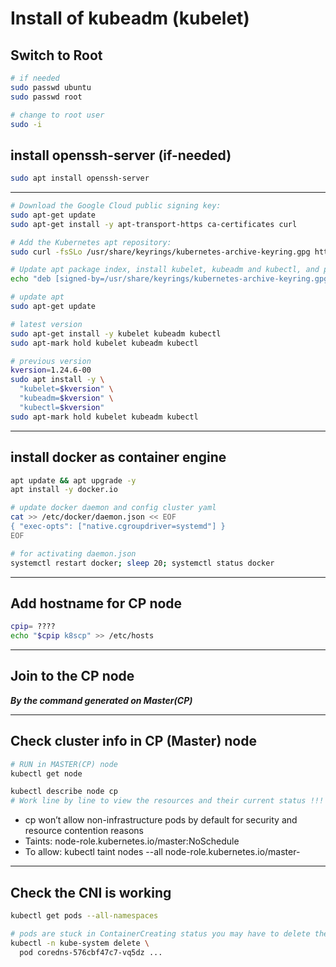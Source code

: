 # Install of kubeadm (kubelet)

## Switch to Root

```sh
# if needed
sudo passwd ubuntu
sudo passwd root

# change to root user
sudo -i
```

## install openssh-server (if-needed)

```sh
sudo apt install openssh-server
```

---

```sh
# Download the Google Cloud public signing key:
sudo apt-get update
sudo apt-get install -y apt-transport-https ca-certificates curl

# Add the Kubernetes apt repository:
sudo curl -fsSLo /usr/share/keyrings/kubernetes-archive-keyring.gpg https://packages.cloud.google.com/apt/doc/apt-key.gpg

# Update apt package index, install kubelet, kubeadm and kubectl, and pin their version:
echo "deb [signed-by=/usr/share/keyrings/kubernetes-archive-keyring.gpg] https://apt.kubernetes.io/ kubernetes-xenial main" | sudo tee /etc/apt/sources.list.d/kubernetes.list

# update apt
sudo apt-get update

# latest version
sudo apt-get install -y kubelet kubeadm kubectl
sudo apt-mark hold kubelet kubeadm kubectl

# previous version
kversion=1.24.6-00
sudo apt install -y \
  "kubelet=$kversion" \
  "kubeadm=$kversion" \
  "kubectl=$kversion"
sudo apt-mark hold kubelet kubeadm kubectl
```

---

## install docker as container engine

```sh
apt update && apt upgrade -y
apt install -y docker.io

# update docker daemon and config cluster yaml
cat >> /etc/docker/daemon.json << EOF
{ "exec-opts": ["native.cgroupdriver=systemd"] }
EOF

# for activating daemon.json
systemctl restart docker; sleep 20; systemctl status docker
```

---

## Add hostname for CP node

```sh
cpip= ????
echo "$cpip k8scp" >> /etc/hosts
```

---

## Join to the CP node

**_By the command generated on Master(CP)_**

---

## Check cluster info in CP (Master) node

```sh
# RUN in MASTER(CP) node
kubectl get node

kubectl describe node cp
# Work line by line to view the resources and their current status !!!
```

- cp won’t allow non-infrastructure pods by default for security and resource contention reasons
- Taints: node-role.kubernetes.io/master:NoSchedule
- To allow: kubectl taint nodes --all node-role.kubernetes.io/master-

---

## Check the CNI is working

```sh
kubectl get pods --all-namespaces

# pods are stuck in ContainerCreating status you may have to delete them, causing new ones to be generated. Delete both pods and check to see they show a Running state. Your pod names will be different.
kubectl -n kube-system delete \
  pod coredns-576cbf47c7-vq5dz ...
```
